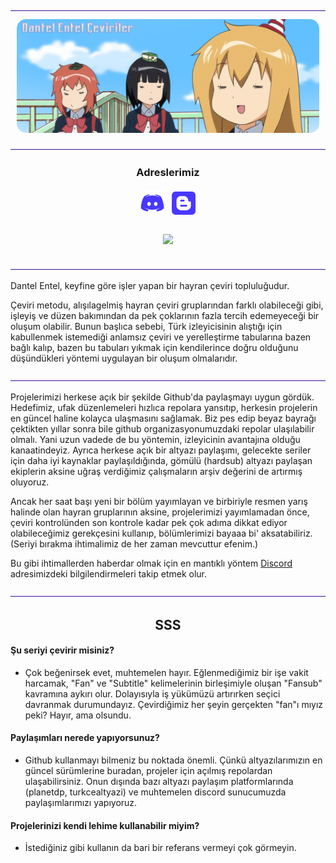 <img src="img/ayir.png" style="width: auto;">

<p style="text-align: center; margin: 10px;">
    <img src="img/banner.jpg" style="border-radius: 15px" alt="banner"></img>
</p>

<img src="img/ayir.png" style="width: auto;">

<h3 align="center">Adreslerimiz</h3>
<p align="center">
<a href="https://discord.gg/kPNW9WM8n5" target="_blank"><img style="display: inline-block; width: 40px; height: auto; margin: 3px;" src="img/discord.png" alt="Discord" /></a>
<a href="https://dantelentel.net/" target="_blank"><img style="display: inline-block; width: 40px; height: auto; margin: 3px;" src="img/blog.png" alt="Blog" /></a>
<!-- <a href="lazimolursa" target="_blank"><img style="display: inline-block; width: 40px; height: auto; margin: 3px;" src="img/.png" alt="Lazim Olursa" /></a> -->
</p>

<p align="center">
    <img style="display: inline-block; margin: 10px;" src="https://komarev.com/ghpvc/?username=Dantel-Entel&color=330093&label=Views"><img>
</div>
</p>

<img src="img/ayir.png" style="width: auto;">

Dantel Entel, keyfine göre işler yapan bir hayran çeviri topluluğudur. 

Çeviri metodu, alışılagelmiş hayran çeviri gruplarından farklı olabileceği gibi, işleyiş ve düzen bakımından da 
pek çoklarının fazla tercih edemeyeceği bir oluşum olabilir. Bunun başlıca sebebi, Türk izleyicisinin alıştığı için
kabullenmek istemediği anlamsız çeviri ve yerelleştirme tabularına bazen bağlı kalıp, bazen bu tabuları yıkmak için 
kendilerince doğru olduğunu düşündükleri yöntemi uygulayan bir oluşum olmalarıdır.

<img src="img/ayir.png" style="width: auto;">

Projelerimizi herkese açık bir şekilde Github'da paylaşmayı uygun gördük. Hedefimiz, ufak düzenlemeleri hızlıca
repolara yansıtıp, herkesin projelerin en güncel haline kolayca ulaşmasını sağlamak. Biz pes edip beyaz bayrağı
çektikten yıllar sonra bile github organizasyonumuzdaki repolar ulaşılabilir olmalı. Yani uzun vadede de 
bu yöntemin, izleyicinin avantajına olduğu kanaatindeyiz. Ayrıca herkese açık bir altyazı paylaşımı, gelecekte
seriler için daha iyi kaynaklar paylaşıldığında, gömülü (hardsub) altyazı paylaşan ekiplerin aksine uğraş verdiğimiz
çalışmaların arşiv değerini de artırmış oluyoruz.

Ancak her saat başı yeni bir bölüm yayımlayan ve birbiriyle resmen yarış halinde olan hayran gruplarının aksine, 
projelerimizi yayımlamadan önce, çeviri kontrolünden son kontrole kadar pek çok adıma dikkat ediyor olabileceğimiz
gerekçesini kullanıp, bölümlerimizi bayaaa bi' aksatabiliriz. (Seriyi bırakma ihtimalimiz de her zaman mevcuttur efenim.)

Bu gibi ihtimallerden haberdar olmak için en mantıklı yöntem
<a href=https://discord.gg/kPNW9WM8n5 target="_blank">Discord</a> adresimizdeki bilgilendirmeleri takip etmek olur.


<img src="img/ayir.png" style="width: auto;">

<h2 align="center">SSS</h2>

#### **Şu seriyi çevirir misiniz?**

- Çok beğenirsek evet, muhtemelen hayır. Eğlenmediğimiz bir işe vakit harcamak, "Fan" ve "Subtitle" kelimelerinin birleşimiyle oluşan "Fansub" kavramına aykırı olur. 
Dolayısıyla iş yükümüzü artırırken seçici davranmak durumundayız.
Çevirdiğimiz her şeyin gerçekten "fan"ı mıyız peki? Hayır, ama olsundu.

#### **Paylaşımları nerede yapıyorsunuz?**

- Github kullanmayı bilmeniz bu noktada önemli. Çünkü altyazılarımızın en güncel sürümlerine buradan, projeler için açılmış repolardan ulaşabilirsiniz. Onun dışında bazı altyazı paylaşım platformlarında (planetdp, turkcealtyazi) ve muhtemelen discord sunucumuzda paylaşımlarımızı yapıyoruz.

#### **Projelerinizi kendi lehime kullanabilir miyim?**

- İstediğiniz gibi kullanın da bari bir referans vermeyi çok görmeyin.
